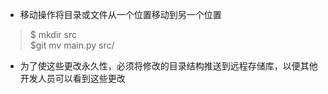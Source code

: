 + 移动操作将目录或文件从一个位置移动到另一个位置
> $ mkdir src   
> $git mv main.py src/
+ 为了使这些更改永久性，必须将修改的目录结构推送到远程存储库，以便其他开发人员可以看到这些更改